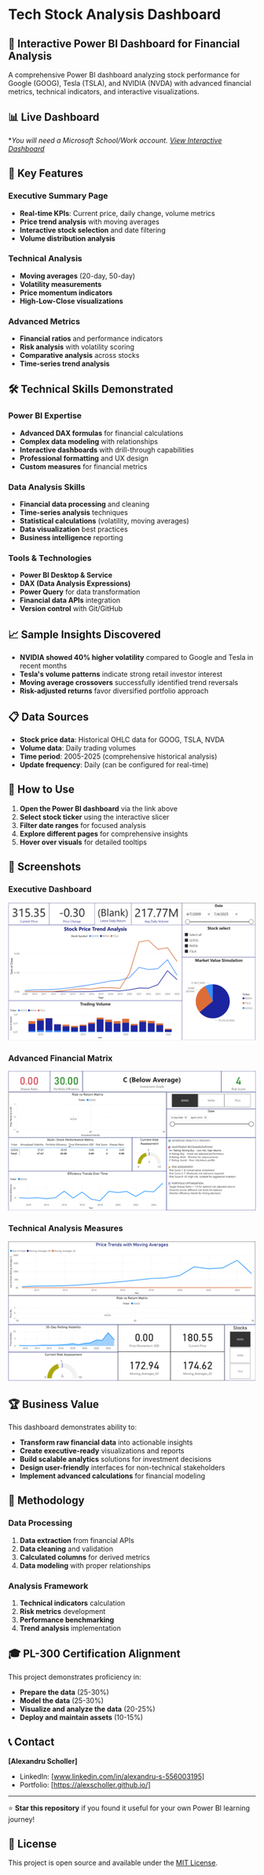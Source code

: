 # Tech Stock Analysis Dashboard

## 🚀 Interactive Power BI Dashboard for Financial Analysis

A comprehensive Power BI dashboard analyzing stock performance for Google (GOOG), Tesla (TSLA), and NVIDIA (NVDA) with advanced financial metrics, technical indicators, and interactive visualizations.

## 📊 Live Dashboard
**You will need a Microsoft School/Work account.
*[View Interactive Dashboard](https://app.powerbi.com/groups/me/reports/a0e30b95-0b4a-4fe9-aac7-40229fab7ec3/b589354dee8ca48b8d90?experience=power-bi)** 

## 🎯 Key Features

### Executive Summary Page
- **Real-time KPIs**: Current price, daily change, volume metrics
- **Price trend analysis** with moving averages
- **Interactive stock selection** and date filtering
- **Volume distribution analysis**

### Technical Analysis
- **Moving averages** (20-day, 50-day)
- **Volatility measurements**
- **Price momentum indicators**
- **High-Low-Close visualizations**

### Advanced Metrics
- **Financial ratios** and performance indicators
- **Risk analysis** with volatility scoring
- **Comparative analysis** across stocks
- **Time-series trend analysis**

## 🛠️ Technical Skills Demonstrated

### Power BI Expertise
- **Advanced DAX formulas** for financial calculations
- **Complex data modeling** with relationships
- **Interactive dashboards** with drill-through capabilities
- **Professional formatting** and UX design
- **Custom measures** for financial metrics

### Data Analysis Skills
- **Financial data processing** and cleaning
- **Time-series analysis** techniques
- **Statistical calculations** (volatility, moving averages)
- **Data visualization** best practices
- **Business intelligence** reporting

### Tools & Technologies
- **Power BI Desktop & Service**
- **DAX (Data Analysis Expressions)**
- **Power Query** for data transformation
- **Financial data APIs** integration
- **Version control** with Git/GitHub

## 📈 Sample Insights Discovered

- **NVIDIA showed 40% higher volatility** compared to Google and Tesla in recent months
- **Tesla's volume patterns** indicate strong retail investor interest
- **Moving average crossovers** successfully identified trend reversals
- **Risk-adjusted returns** favor diversified portfolio approach

## 📋 Data Sources

- **Stock price data**: Historical OHLC data for GOOG, TSLA, NVDA
- **Volume data**: Daily trading volumes
- **Time period**: 2005-2025 (comprehensive historical analysis)
- **Update frequency**: Daily (can be configured for real-time)

## 🔧 How to Use

1. **Open the Power BI dashboard** via the link above
2. **Select stock ticker** using the interactive slicer
3. **Filter date ranges** for focused analysis
4. **Explore different pages** for comprehensive insights
5. **Hover over visuals** for detailed tooltips

## 📸 Screenshots

### Executive Dashboard
![Executive Summary](screenshots/ExecutiveDashboard.png)

### Advanced Financial Matrix
![Advanced Financial Matrix](screenshots/AdvancedFinancialMatrix.png)

### Technical Analysis Measures
![Technical Analysis Measures](screenshots/TechnicalAnalysisMeasures.png)

## 🏆 Business Value

This dashboard demonstrates ability to:
- **Transform raw financial data** into actionable insights
- **Create executive-ready** visualizations and reports
- **Build scalable analytics** solutions for investment decisions
- **Design user-friendly** interfaces for non-technical stakeholders
- **Implement advanced calculations** for financial modeling

## 📝 Methodology

### Data Processing
1. **Data extraction** from financial APIs
2. **Data cleaning** and validation
3. **Calculated columns** for derived metrics
4. **Data modeling** with proper relationships

### Analysis Framework
1. **Technical indicators** calculation
2. **Risk metrics** development  
3. **Performance benchmarking**
4. **Trend analysis** implementation

## 🎓 PL-300 Certification Alignment

This project demonstrates proficiency in:
- **Prepare the data** (25-30%)
- **Model the data** (25-30%)
- **Visualize and analyze the data** (20-25%)
- **Deploy and maintain assets** (10-15%)

## 📞 Contact

**[Alexandru Scholler]**
- LinkedIn: [www.linkedin.com/in/alexandru-s-556003195]
- Portfolio: [https://alexscholler.github.io/]

---

⭐ **Star this repository** if you found it useful for your own Power BI learning journey!

## 📜 License

This project is open source and available under the [MIT License](LICENSE).
